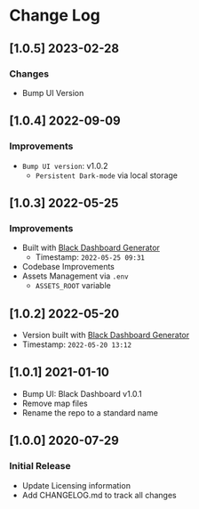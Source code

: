 # Change Log

## [1.0.5] 2023-02-28
### Changes

- Bump UI Version

## [1.0.4] 2022-09-09
### Improvements

- `Bump UI version`: v1.0.2
  - `Persistent Dark-mode` via local storage

## [1.0.3] 2022-05-25
### Improvements

- Built with [Black Dashboard Generator](https://appseed.us/generator/black-dashboard/)
  - Timestamp: `2022-05-25 09:31`
- Codebase Improvements
- Assets Management via `.env`
  - `ASSETS_ROOT` variable  

## [1.0.2] 2022-05-20

- Version built with [Black Dashboard Generator](https://appseed.us/generator/black-dashboard/)
- Timestamp: `2022-05-20 13:12`

## [1.0.1] 2021-01-10

- Bump UI: Black Dashboard v1.0.1
- Remove map files
- Rename the repo to a standard name

## [1.0.0] 2020-07-29
### Initial Release

- Update Licensing information
- Add CHANGELOG.md to track all changes
